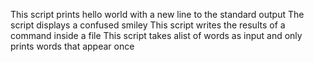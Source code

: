 This script prints hello world with a new line to the standard output
The script displays a confused smiley
This script writes the results of a command inside a file
This script takes alist of words as input and only prints words that appear once
